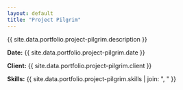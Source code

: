 ```yaml
---
layout: default
title: "Project Pilgrim"
---
```


{{ site.data.portfolio.project-pilgrim.description }}

**Date:** {{ site.data.portfolio.project-pilgrim.date }}

**Client:** {{ site.data.portfolio.project-pilgrim.client }}

**Skills:** {{ site.data.portfolio.project-pilgrim.skills | join: ", " }}
